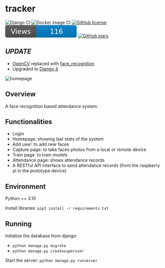 # tracker

![Django CI](https://github.com/Husseinfo/tracker/actions/workflows/django.yml/badge.svg) ![Docker image CI](https://github.com/Husseinfo/tracker/actions/workflows/docker-image.yml/badge.svg) 
[![GitHub license](https://img.shields.io/github/license/husseinfo/tracker.svg)](https://github.com/husseinfo/tracker/blob/main/LICENSE)
[![views-counter](https://github.com/Husseinfo/views-counter/blob/master/svg/90946301/badge.svg)](https://github.com/Husseinfo/views-counter/blob/master/readme/90946301/week.md)
[![GitHub stars](https://img.shields.io/github/stars/husseinfo/tracker.svg)](https://github.com/husseinfo/tracker/stargazers)

## ***UPDATE***

- [OpenCV](https://github.com/opencv/opencv) replaced
  with [face_recognition](https://github.com/ageitgey/face_recognition/)
- Upgraded to [Django 4](https://github.com/django/django/releases/tag/4.0.6)

![homepage](https://github.com/Husseinfo/tracker/blob/main/static/images/homepage.png?raw=true)

## Overview

A face recognition based attendance system.

## Functionalities

- Login
- Homepage: showing last stats of the system
- Add user: to add new faces
- Capture page: to take faces photos from a local or remote device
- Train page: to train models
- Attendance page: shows attendance records
- A RESTful API interface to send attendance records (from the raspberry pi in the prototype device)

## Environment

Python == 3.10

Install libraries: ```pip3 install -r requirements.txt```

## Running

Initialize the database from django:

- ```python manage.py migrate```
- ```python manage.py createsuperuser```

Start the server:
```python manage.py runserver```
